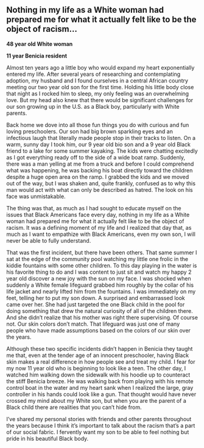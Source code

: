 ## Nothing in my life as a White woman had prepared me for what it actually felt like to be the object of racism… ##


**48 year old White woman**

**11 year Benicia resident**

Almost ten years ago a little boy who would expand my heart exponentially entered my life. After several years of researching and contemplating adoption, my husband and I found ourselves in a central African country meeting our two year old son for the first time. Holding his little body close that night as I rocked him to sleep, my only feeling was an overwhelming love. But my head also knew that there would be significant challenges for our son growing up in the U.S. as a Black boy, particularly with White parents.


Back home we dove into all those fun things you do with curious and fun loving preschoolers. Our son had big brown sparkling eyes and an infectious laugh that literally made people stop in their tracks to listen. On a warm, sunny day I took him, our 9 year old bio son and a 9 year old Black friend to a lake for some summer kayaking. The kids were chatting excitedly as I got everything ready off to the side of a wide boat ramp. Suddenly, there was a man yelling at me from a truck and before I could comprehend what was happening, he was backing his boat directly toward the children despite a huge open area on the ramp. I grabbed the kids and we moved out of the way, but I was shaken and, quite frankly, confused as to why this man would act with what can only be described as hatred. The look on his face was unmistakable.


The thing was that, as much as I had sought to educate myself on the issues that Black Americans face every day, nothing in my life as a White woman had prepared me for what it actually felt like to be the object of racism. It was a defining moment of my life and I realized that day that, as much as I want to empathize with Black Americans, even my own son, I will never be able to fully understand.


That was the first incident, but there have been others. That same summer I sat at the edge of the community pool watching my little one frolic in the kiddie fountains with some other children. To this day playing in the water is his favorite thing to do and I was content to just sit and watch my happy 2 year old discover a new joy with the sun on my face. I was shocked when suddenly a White female lifeguard grabbed him roughly by the collar of his life jacket and nearly lifted him from the fountains. I was immediately on my feet, telling her to put my son down. A surprised and embarrassed look came over her.  She had just targeted the one Black child in the pool for doing something that drew the natural curiosity of all of the children there. And she didn’t realize that his mother was right there supervising. Of course not. Our skin colors don’t match. That lifeguard was just one of many people who have made assumptions based on the colors of our skin over the years.


Although these two specific incidents didn’t happen in Benicia they taught me that, even at the tender age of an innocent preschooler, having Black skin makes a real difference in how people see and treat my child. I fear for my now 11 year old who is beginning to look like a teen.  The other day, I watched him walking down the sidewalk with his hoodie up to counteract the stiff Benicia breeze. He was walking back from playing with his remote control boat in the water and my heart sank when I realized the large, gray controller in his hands could look like a gun. That thought would have never crossed my mind about my White son, but when you are the parent of a Black child there are realities that you can’t hide from.


I’ve shared my personal stories with friends and other parents throughout the years because I think it’s important to talk about the racism that’s a part of our social fabric. I fervently want my son to be able to feel nothing but pride in his beautiful Black body.

